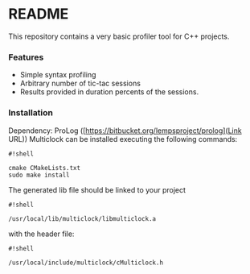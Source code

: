 # README #

This repository contains a very basic profiler tool for C++ projects.

### Features ###

* Simple syntax profiling
* Arbitrary number of tic-tac sessions
* Results provided in duration percents of the sessions.

### Installation ###
Dependency: ProLog ([https://bitbucket.org/lempsproject/prolog](Link URL))
Multiclock can be installed executing the following commands:

```
#!shell

cmake CMakeLists.txt
sudo make install
```
The generated lib file should be linked to your project
```
#!shell

/usr/local/lib/multiclock/libmulticlock.a
```
with the header file:
```
#!shell

/usr/local/include/multiclock/cMulticlock.h
```